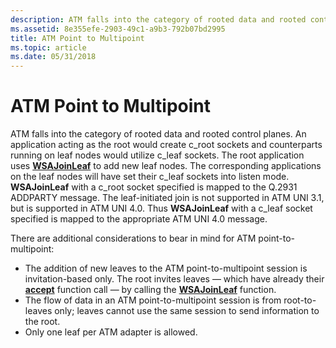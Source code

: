 ```yaml
---
description: ATM falls into the category of rooted data and rooted control planes.
ms.assetid: 8e355efe-2903-49c1-a9b3-792b07bd2995
title: ATM Point to Multipoint
ms.topic: article
ms.date: 05/31/2018
---
```


# ATM Point to Multipoint

ATM falls into the category of rooted data and rooted control planes. An application acting as the root would create c\_root sockets and counterparts running on leaf nodes would utilize c\_leaf sockets. The root application uses [**WSAJoinLeaf**](/windows/desktop/api/Winsock2/nf-winsock2-wsajoinleaf) to add new leaf nodes. The corresponding applications on the leaf nodes will have set their c\_leaf sockets into listen mode. **WSAJoinLeaf** with a c\_root socket specified is mapped to the Q.2931 ADDPARTY message. The leaf-initiated join is not supported in ATM UNI 3.1, but is supported in ATM UNI 4.0. Thus **WSAJoinLeaf** with a c\_leaf socket specified is mapped to the appropriate ATM UNI 4.0 message.

There are additional considerations to bear in mind for ATM point-to-multipoint:

-   The addition of new leaves to the ATM point-to-multipoint session is invitation-based only. The root invites leaves — which have already their [**accept**](/windows/desktop/api/Winsock2/nf-winsock2-accept) function call — by calling the [**WSAJoinLeaf**](/windows/desktop/api/Winsock2/nf-winsock2-wsajoinleaf) function.
-   The flow of data in an ATM point-to-multipoint session is from root-to-leaves only; leaves cannot use the same session to send information to the root.
-   Only one leaf per ATM adapter is allowed.

 

 



